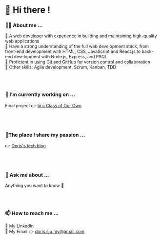 # 👋 Hi there !

<!--
**Doris-Siu/Doris-Siu** is a ✨ _special_ ✨ repository because its `README.md` (this file) appears on your GitHub profile.

Here are some ideas to get you started:

- 🔭 I’m currently working on ...
- 🌱 I’m currently learning ...
- 👯 I’m looking to collaborate on ...
- 🤔 I’m looking for help with ...
- 💬 Ask me about ...
- 📫 How to reach me: ...
- 😄 Pronouns: ...
- ⚡ Fun fact: ...
-->

### **👩‍🏫 About me ...** <br>
🌻 A web developer with experience in building and maintaining high-quality web applications<br>
🌻 Have a strong understanding of the full web development stack, from front-end development with HTML, CSS, JavaScript and React.js to back-end development with Node.js, Express, and PSQL<br>
🌻 Proficient in using Git and GitHub for version control and collaboration<br>
🌻 Other skills: Agile development, Scrum, Kanban, TDD


<br><br>
### **🔭 I’m currently working on ...**<br>
Final project 👉 [In a Class of Our Own](https://github.com/Doris-Siu/in-a-class-of-our-own "In a Class of Our Own")


<br><br>
### **🌱The place I share my passion ...** <br>
👉 [Doris's tech blog](https://doris-techblog.vercel.app/ "Doris's tech blog") 


<br><br>
### **💬 Ask me about ...**<br>
Anything you want to know 🙂 


<br><br>
### **📫 How to reach me ...**<br>
💛 [My LinkedIn](https://www.linkedin.com/in/doris-siu/ "My LinkedIn")<br>
💛 My Email 👉 doris.siu.my@gmail.com

